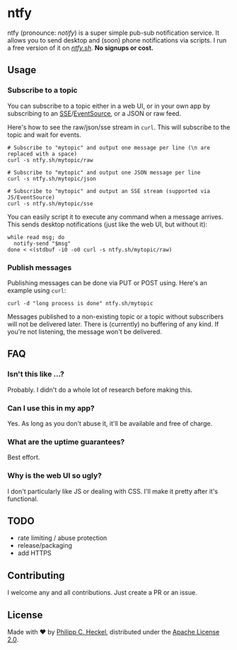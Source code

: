 # ntfy

ntfy (pronounce: *notify*) is a super simple pub-sub notification service. It allows you to send desktop and (soon) phone notifications
via scripts. I run a free version of it on *[ntfy.sh](https://ntfy.sh)*. **No signups or cost.**

## Usage

### Subscribe to a topic
You can subscribe to a topic either in a web UI, or in your own app by subscribing to an 
[SSE](https://en.wikipedia.org/wiki/Server-sent_events)/[EventSource](https://developer.mozilla.org/en-US/docs/Web/API/EventSource),
or a JSON or raw feed.  

Here's how to see the raw/json/sse stream in `curl`. This will subscribe to the topic and wait for events.

```
# Subscribe to "mytopic" and output one message per line (\n are replaced with a space)
curl -s ntfy.sh/mytopic/raw

# Subscribe to "mytopic" and output one JSON message per line
curl -s ntfy.sh/mytopic/json

# Subscribe to "mytopic" and output an SSE stream (supported via JS/EventSource)
curl -s ntfy.sh/mytopic/sse
```

You can easily script it to execute any command when a message arrives. This sends desktop notifications (just like 
the web UI, but without it):
```
while read msg; do 
  notify-send "$msg"
done < <(stdbuf -i0 -o0 curl -s ntfy.sh/mytopic/raw)
```

### Publish messages
Publishing messages can be done via PUT or POST using. Here's an example using `curl`:
```
curl -d "long process is done" ntfy.sh/mytopic
```

Messages published to a non-existing topic or a topic without subscribers will not be delivered later. There is (currently)
no buffering of any kind. If you're not listening, the message won't be delivered.

## FAQ

### Isn't this like ...?
Probably. I didn't do a whole lot of research before making this.

### Can I use this in my app?
Yes. As long as you don't abuse it, it'll be available and free of charge.

### What are the uptime guarantees?
Best effort.

### Why is the web UI so ugly?
I don't particularly like JS or dealing with CSS. I'll make it pretty after it's functional.

## TODO
- rate limiting / abuse protection
- release/packaging
- add HTTPS

## Contributing
I welcome any and all contributions. Just create a PR or an issue.

## License
Made with ❤️ by [Philipp C. Heckel](https://heckel.io), distributed under the [Apache License 2.0](LICENSE).
